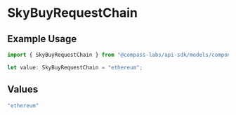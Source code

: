 # SkyBuyRequestChain

## Example Usage

```typescript
import { SkyBuyRequestChain } from "@compass-labs/api-sdk/models/components";

let value: SkyBuyRequestChain = "ethereum";
```

## Values

```typescript
"ethereum"
```